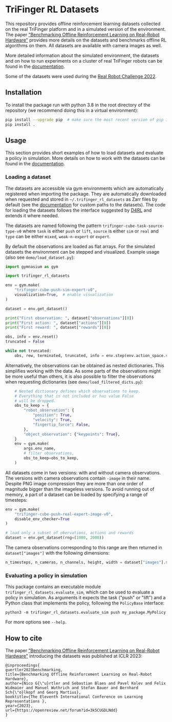 # TriFinger RL Datasets

This repository provides offline reinforcement learning datasets collected on the real TriFinger platform and in a simulated version of the environment. The paper ["Benchmarking Offline Reinforcement Learning on Real-Robot Hardware"](https://openreview.net/pdf?id=3k5CUGDLNdd) provides more details on the datasets and benchmarks offline RL algorithms on them. All datasets are available with camera images as well.

More detailed information about the simulated environment, the datasets and on how to run experiments on a cluster of real TriFinger robots can be found in the [documentation](https://webdav.tuebingen.mpg.de/trifinger-rl/docs/).

Some of the datasets were used during the [Real Robot Challenge 2022](https://real-robot-challenge.com).

## Installation

To install the package run with python 3.8 in the root directory of the repository (we recommend doing this in a virtual environment):

```bash
pip install --upgrade pip  # make sure the most recent version of pip is installed
pip install .
```

## Usage

This section provides short examples of how to load datasets and evaluate a policy in simulation. More details on how to work with the datasets can be found in the [documentation](https://webdav.tuebingen.mpg.de/trifinger-rl/docs/).


### Loading a dataset

The datasets are accessible via gym environments which are automatically registered when importing the package. They are automatically downloaded when requested and stored in `~/.trifinger_rl_datasets` as Zarr files by default (see the [documentation](https://webdav.tuebingen.mpg.de/trifinger-rl/docs/) for custom paths to the datasets). The code for loading the datasets follows the interface suggested by [D4RL](https://github.com/rail-berkeley/d4rl) and extends it where needed. 

The datasets are named following the pattern `trifinger-cube-task-source-type-v0` where `task` is either `push` or `lift`, `source` is either `sim` or `real` and `type` can be either `mixed`, `weak-n-expert` or `expert`.

By default the observations are loaded as flat arrays. For the simulated datasets the environment can be stepped and visualized. Example usage (also see `demo/load_dataset.py`):

```python
import gymnasium as gym

import trifinger_rl_datasets

env = gym.make(
    "trifinger-cube-push-sim-expert-v0",
    visualization=True,  # enable visualization
)

dataset = env.get_dataset()

print("First observation: ", dataset["observations"][0])
print("First action: ", dataset["actions"][0])
print("First reward: ", dataset["rewards"][0])

obs, info = env.reset()
truncated = False

while not truncated:
    obs, rew, terminated, truncated, info = env.step(env.action_space.sample())
```

Alternatively, the observations can be obtained as nested dictionaries. This simplifies working with the data. As some parts of the observations might be more useful than others, it is also possible to filter the observations when requesting dictionaries (see `demo/load_filtered_dicts.py`):

```python
    # Nested dictionary defines which observations to keep.
    # Everything that is not included or has value False
    # will be dropped.
    obs_to_keep = {
        "robot_observation": {
            "position": True,
            "velocity": True,
            "fingertip_force": False,
        },
        "object_observation": {"keypoints": True},
    }
    env = gym.make(
        args.env_name,
        # filter observations,
        obs_to_keep=obs_to_keep,
    )
```

All datasets come in two versions: with and without camera observations. The versions with camera observations contain `-image` in their name. Despite PNG image compression they are more than one order of magnitude bigger than the imageless versions. To avoid running out of memory, a part of a dataset can be loaded by specifying a range of timesteps:

```python
env = gym.make(
    "trifinger-cube-push-real-expert-image-v0",
    disable_env_checker=True
)

# load only a subset of obervations, actions and rewards
dataset = env.get_dataset(rng=(1000, 2000))
```

The camera observations corresponding to this range are then returned in `dataset["images"]` with the following dimensions:

```python
n_timesteps, n_cameras, n_channels, height, width = dataset["images"].shape
```

### Evaluating a policy in simulation

This package contains an executable module `trifinger_rl_datasets.evaluate_sim`, which
can be used to evaluate a policy in simulation.  As arguments it expects the task
("push" or "lift") and a Python class that implements the policy, following the
`PolicyBase` interface:

    python3 -m trifinger_rl_datasets.evaluate_sim push my_package.MyPolicy

For more options see `--help`.

## How to cite

The paper ["Benchmarking Offline Reinforcement Learning on Real-Robot Hardware"](https://openreview.net/pdf?id=3k5CUGDLNdd) introducing the datasets was published at ICLR 2023:

```
@inproceedings{
guertler2023benchmarking,
title={Benchmarking Offline Reinforcement Learning on Real-Robot Hardware},
author={Nico G{\"u}rtler and Sebastian Blaes and Pavel Kolev and Felix Widmaier and Manuel Wuthrich and Stefan Bauer and Bernhard Sch{\"o}lkopf and Georg Martius},
booktitle={The Eleventh International Conference on Learning Representations },
year={2023},
url={https://openreview.net/forum?id=3k5CUGDLNdd}
}
```